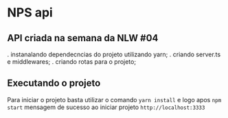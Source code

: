 # NPS api

## API criada na semana da NLW #04
. instanalando dependecncias do projeto utilizando yarn;
. criando server.ts e middlewares;
. criando rotas para o projeto;

## Executando o projeto
  Para iniciar o projeto basta utilizar o comando `yarn install` e logo apos `npm start`
  mensagem de sucesso ao iniciar projeto `http://localhost:3333`